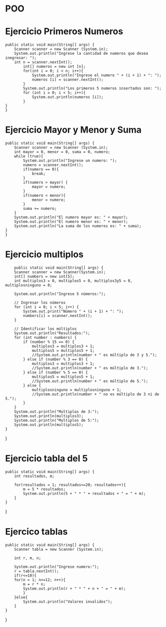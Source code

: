 # POO

# Ejercicio Primeros Numeros
    public static void main(String[] args) {
        Scanner scanner = new Scanner (System.in);
        System.out.println("Ingrese la cantidad de numeros que desea inegresar: ");
        int n = scanner.nextInt();
            int[] numeros = new int [n];
            for(int i = 0; i < n; i++){
                System.out.println("Ingrese el numero " + (i + 1) + ": ");
                numeros [i] = scanner.nextInt();
            }
            System.out.println("Los primeros 5 numeros insertados son: ");
            for (int i = 0; i < 5; i++){
                System.out.println(numeros [i]);
            }
    }
    }

# Ejercicio Mayor y Menor y Suma
    public static void main(String[] args) {
        Scanner scanner = new Scanner (System.in);
        int mayor = 0, menor = 0, suma = 0, numero;
        while (true){
            System.out.println("Ingrese un numero: ");
            numero = scanner.nextInt();
            if(numero == 0){
                break;
            }
            if(numero > mayor) {
                mayor = numero;
            }
            if(numero < menor){
                menor = numero;
            }
            suma += numero;
        }
        System.out.println("El numero mayor es: " + mayor);
        System.out.println("El numero menor es: " + menor);
        System.out.println("La suma de los numeros es: " + suma);
    }
    }

# Ejercicio multiplos

        public static void main(String[] args) {
        Scanner scanner = new Scanner(System.in);
        int[] numbers = new int[5];
        int multiplos3 = 0, multiplos5 = 0, multiplos3y5 = 0, multiplosninguno = 0;

        System.out.println("Ingrese 5 números:");

        // Ingresar los números
        for (int i = 0; i < 5; i++) {
            System.out.print("Número " + (i + 1) + ": ");
            numbers[i] = scanner.nextInt();
        }

        // Identificar los múltiplos
        System.out.println("Resultados:");
        for (int number : numbers) {
            if (number % 15 == 0) {
                multiplos3 = multiplos3 + 1;
                multiplos5 = multiplos5 + 1;
                //System.out.println(number + " es múltiplo de 3 y 5.");
            } else if (number % 3 == 0) {
                multiplos3 = multiplos3 + 1; 
                //System.out.println(number + " es múltiplo de 3.");
            } else if (number % 5 == 0) {
                multiplos5 = multiplos5 + 1;
                //System.out.println(number + " es múltiplo de 5.");
            } else {
                multiplosninguno = multiplosninguno + 1;
                //System.out.println(number + " no es múltiplo de 3 ni de 5.");
            }
        }
        System.out.println("Multiplos de 3:");
        System.out.println(multiplos3);
        System.out.println("Multiplos de 5:");
        System.out.println(multiplos5);
    }
}

# Ejercicio tabla del 5
    public static void main(String[] args) {
        int resultados, m;
        
        for(resultados = 1; resultados<=20; resultados++){
            m = 5 * resultados;
            System.out.println(5 + " * " + resultados + " = " + m);
        }
    }
}

# Ejercico tablas 
    public static void main(String[] args) {
        Scanner tabla = new Scanner (System.in);
        
        int r, m, n;
        
        System.out.println("Ingrese numero:");
        r = tabla.nextInt();
        if(r<=10){
        for(n = 1; n<=12; n++){
            m = r * n;
            System.out.println(r + " * " + n + " = " + m);
            }
        }else{
            System.out.println("Valores invalidos");
        }
    }
}

